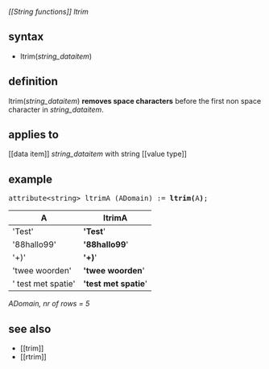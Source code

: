 *[[String functions]] ltrim*

## syntax

- ltrim(*string_dataitem*)

## definition

ltrim(*string_dataitem*) **removes space characters** before the first non space character in *string_dataitem*.

## applies to

[[data item]] *string_dataitem* with string [[value type]]

## example

<pre>
attribute&lt;string&gt; ltrimA (ADomain) := <B>ltrim(</B>A<B>)</B>;
</pre>

| A                  | **ltrimA**            |
|--------------------|-----------------------|
| 'Test'             | **'Test**'            |
| '88hallo99'        | **'88hallo99**'       |
| '+)'               | **'+)**'              |
| 'twee woorden'     | **'twee woorden**'    |
| ' test met spatie' | **'test met spatie**' |

*ADomain, nr of rows = 5*

## see also

- [[trim]]
- [[rtrim]]